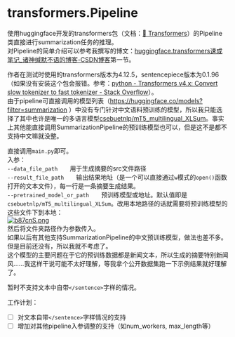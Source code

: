 # transformers.Pipeline

使用huggingface开发的transformers包（文档：[🤗 Transformers](https://huggingface.co/docs/transformers/index)）的Pipeline类直接进行summarization任务的推理。  
对Pipeline的简单介绍可以参考我撰写的博文：[huggingface.transformers速成笔记_诸神缄默不语的博客-CSDN博客](https://blog.csdn.net/PolarisRisingWar/article/details/123169526)第一节。

作者在测试时使用的transformers版本为4.12.5，sentencepiece版本为0.1.96（如果没有安装这个包会报错。参考：[python - Transformers v4.x: Convert slow tokenizer to fast tokenizer - Stack Overflow](https://stackoverflow.com/questions/65431837/transformers-v4-x-convert-slow-tokenizer-to-fast-tokenizer)）。  
由于pipeline可直接调用的模型列表（https://huggingface.co/models?filter=summarization ）中没有专门针对中文语料预训练的模型，所以我只能选择了其中也许是唯一的多语言模型[csebuetnlp/mT5_multilingual_XLSum](https://huggingface.co/csebuetnlp/mT5_multilingual_XLSum)。事实上其他能直接调用SummarizationPipeline的预训练模型也可以，但是这不是都不支持中文嘛就没整。

直接调用`main.py`即可。  
入参：  
`--data_file_path`&emsp;&emsp;用于生成摘要的src文件路径  
`--result_file_path`&emsp;&emsp;输出结果地址（是一个可以直接通过`w`模式的`open()`函数打开的文本文件），每一行是一条摘要生成结果。  
`--pretrained_model_or_path`&emsp;&emsp;预训练模型或地址。默认值即是`csebuetnlp/mT5_multilingual_XLSum`。改用本地路径的话就需要将预训练模型的这些文件下到本地：  
[![b87cnS.png](https://s4.ax1x.com/2022/03/02/b87cnS.png)](https://imgtu.com/i/b87cnS)  
然后将文件夹路径作为参数传入。  
如果以后有其他支持SummarizationPipeline的中文预训练模型，做法也差不多。但是目前还没有，所以我就不考虑了。  
这个模型的主要问题在于它的预训练数据都是新闻文本，所以生成的摘要特别新闻风……我这样干说可能不太好理解，等我拿个公开数据集跑一下示例结果就好理解了。

暂时不支持文本中自带`</sentence>`字样的情况。

工作计划：
- [ ] 对文本自带`</sentence>`字样情况的支持
- [ ] 增加对其他pipeline入参调整的支持（如num_workers, max_length等）